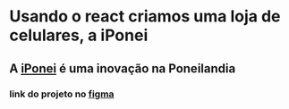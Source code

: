 # Usando o react criamos uma loja de celulares, a iPonei
 
## A [iPonei](https://naoinviabilize.com.br/quadros/picole-de-limao/) é uma inovação na Poneilandia 

### link do projeto no  [figma](https://www.figma.com/file/rpD1uVIhT952HQ3TDsTC7H/Untitled?type=design&node-id=1%3A2&mode=design&t=M4QZQXCR3dhrM0el-1)